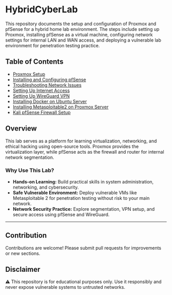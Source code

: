 # HybridCyberLab

This repository documents the setup and configuration of Proxmox and pfSense for a hybrid home lab environment. The steps include setting up Proxmox, installing pfSense as a virtual machine, configuring network settings for internal LAN and WAN access, and deploying a vulnerable lab environment for penetration testing practice.

## Table of Contents
- [Proxmox Setup](docs/Proxmox_Setup.md)
- [Installing and Configuring pfSense](docs/pfSense_Installation.md)
- [Troubleshooting Network Issues](docs/Network_Issues_Fix.md)
- [Setting Up Internet Access](docs/Internet_Access.md)
- [Setting Up WireGuard VPN](docs/WireGuard_VPN_Setup.md)
- [Installing Docker on Ubuntu Server](docs/Ubuntu_Server_Docker_Setup.md)
- [Installing Metasploitable2 on Proxmox Server](docs/Metasploitable2-Proxmox.md)
- [Kali pfSense Firewall Setup](docs/Kali_pfSense_Firewall_Setup.md)

## Overview
This lab serves as a platform for learning virtualization, networking, and ethical hacking using open-source tools. Proxmox provides the virtualization layer, while pfSense acts as the firewall and router for internal network segmentation.

### Why Use This Lab?
- **Hands-on Learning:** Build practical skills in system administration, networking, and cybersecurity.
- **Safe Vulnerable Environment:** Deploy vulnerable VMs like Metasploitable 2 for penetration testing without risk to your main network.
- **Network Security Practice:** Explore segmentation, VPN setup, and secure access using pfSense and WireGuard.

---

## Contribution
Contributions are welcome! Please submit pull requests for improvements or new sections.

## Disclaimer
⚠️ This repository is for educational purposes only. Use it responsibly and never expose vulnerable systems to untrusted networks.
